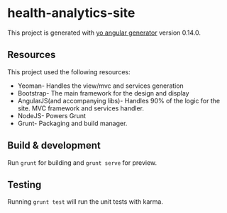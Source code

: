 # health-analytics-site

This project is generated with [yo angular generator](https://github.com/yeoman/generator-angular)
version 0.14.0.

## Resources

This project used the following resources:

* Yeoman- Handles the view/mvc and services generation
* Bootstrap- The main framework for the design and display
* AngularJS(and accompanying libs)- Handles 90% of the logic for the site. MVC framework and services handler.
* NodeJS- Powers Grunt
* Grunt- Packaging and build manager.

## Build & development

Run `grunt` for building and `grunt serve` for preview.

## Testing

Running `grunt test` will run the unit tests with karma.
